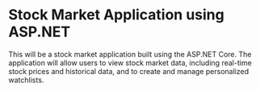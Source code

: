 # Stock Market Application using ASP.NET

This will be a stock market application built using the ASP.NET Core. The application will allow users to view stock market data, including real-time stock prices and historical data, and to create and manage personalized watchlists.